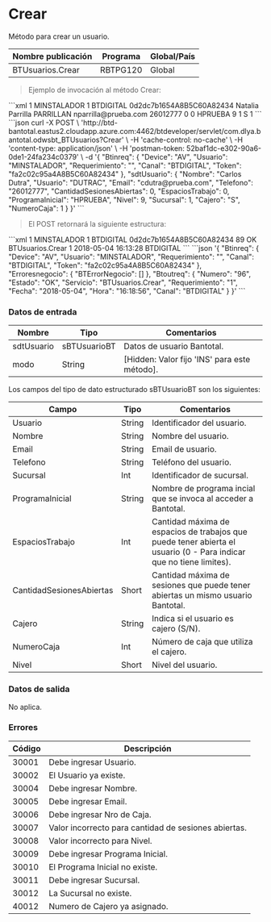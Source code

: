 # Crear 

Método para crear un usuario. 

Nombre publicación | Programa | Global/País 
--------- | ----------- | ----------- 
BTUsuarios.Crear | RBTPG120 | Global 

> Ejemplo de invocación al método Crear: 

<code-group> 
<code-block title="XML" active> 
```xml 
<soapenv:Envelope xmlns:soapenv="http://schemas.xmlsoap.org/soap/envelope/" xmlns:bts="http://uy.com.dlya.bantotal/BTSOA/"> 
   <soapenv:Header/> 
   <soapenv:Body> 
      <bts:BTUsuarios.Crear> 
		<bts:Btinreq> 
            <bts:Device>1</bts:Device> 
            <bts:Usuario>MINSTALADOR</bts:Usuario> 
            <bts:Requerimiento>1</bts:Requerimiento> 
            <bts:Canal>BTDIGITAL</bts:Canal> 
            <bts:Token>0d2dc7b1654A8B5C60A82434</bts:Token> 
         </bts:Btinreq> 
         <bts:sdtUsuario> 
            <bts:Nombre>Natalia Parrilla</bts:nombre> 
            <bts:Usuario>PARRILLAN</bts:usuario> 
            <bts:Email>nparrilla@prueba.com</bts:email> 
            <bts:Telefono>26012777</bts:Telefono> 
            <bts:CantidadSesionesAbiertas>0</bts:cantidadSesionesAbiertas> 
            <bts:EspaciosTrabajo>0</bts:espaciosTrabajo> 
            <bts:ProgramaInicial>HPRUEBA</bts:programaInicial> 
            <bts:Nivel>9</bts:nivel> 
            <bts:Sucursal>1</bts:sucursal> 
            <bts:Cajero>S</bts:cajero> 
            <bts:NumeroCaja>1</bts:numeroCaja> 
         </bts:sdtUsuario> 
      </bts:BTUsuarios.Crear> 
   </soapenv:Body> 
</soapenv:Envelope> 
``` 
</code-block> 

<code-block title="JSON"> 
```json 
curl -X POST \ 
	'http://btd-bantotal.eastus2.cloudapp.azure.com:4462/btdeveloper/servlet/com.dlya.bantotal.odwsbt_BTUsuarios?Crear' \ 
  -H 'cache-control: no-cache' \ 
  -H 'content-type: application/json' \ 
  -H 'postman-token: 52baf1dc-e302-90a6-0de1-24fa234c0379' \ 
  -d '{ 
	"Btinreq": { 
		"Device": "AV", 
		"Usuario": "MINSTALADOR", 
		"Requerimiento": "", 
		"Canal": "BTDIGITAL", 
		"Token": "fa2c02c95a4A8B5C60A82434" 
	}, 
   "sdtUsuario": { 
      "Nombre": "Carlos Dutra", 
      "Usuario": "DUTRAC", 
      "Email": "cdutra@prueba.com", 
      "Telefono": "26012777", 
      "CantidadSesionesAbiertas": 0, 
      "EspaciosTrabajo": 0, 
      "ProgramaInicial": "HPRUEBA", 
      "Nivel": 9, 
      "Sucursal": 1, 
      "Cajero": "S", 
      "NumeroCaja": 1 
   } 
}' 
``` 
</code-block> 
</code-group> 

> El POST retornará la siguiente estructura: 

<code-group> 
<code-block title="XML" active> 
```xml 
<SOAP-ENV:Envelope xmlns:SOAP-ENV="http://schemas.xmlsoap.org/soap/envelope/" xmlns:xsd="http://www.w3.org/2001/XMLSchema" xmlns:SOAP-ENC="http://schemas.xmlsoap.org/soap/encoding/" xmlns:xsi="http://www.w3.org/2001/XMLSchema-instance"> 
   <SOAP-ENV:Body> 
      <BTUsuarios.CrearResponse xmlns="http://uy.com.dlya.bantotal/BTSOA/"> 
         <Btinreq> 
            <Device>1</Device> 
            <Usuario>MINSTALADOR</Usuario> 
            <Requerimiento>1</Requerimiento> 
            <Canal>BTDIGITAL</Canal> 
            <Token>0d2dc7b1654A8B5C60A82434</Token> 
         </Btinreq> 
         <Erroresnegocio></Erroresnegocio> 
         <Btoutreq> 
            <Numero>89</Numero> 
            <Estado>OK</Estado> 
            <Servicio>BTUsuarios.Crear</Servicio> 
            <Requerimiento>1</Requerimiento> 
            <Fecha>2018-05-04</Fecha> 
            <Hora>16:13:28</Hora> 
            <Canal>BTDIGITAL</Canal> 
         </Btoutreq> 
      </BTUsuarios.CrearResponse> 
   </SOAP-ENV:Body> 
</SOAP-ENV:Envelope> 
``` 
</code-block> 

<code-block title="JSON"> 
```json 
'{ 
	"Btinreq": { 
		"Device": "AV", 
		"Usuario": "MINSTALADOR", 
		"Requerimiento": "", 
		"Canal": "BTDIGITAL", 
		"Token": "fa2c02c95a4A8B5C60A82434" 
	}, 
    "Erroresnegocio": { 
        "BTErrorNegocio": [] 
    }, 
    "Btoutreq": { 
        "Numero": "96", 
        "Estado": "OK", 
        "Servicio": "BTUsuarios.Crear", 
        "Requerimiento": "1", 
        "Fecha": "2018-05-04", 
        "Hora": "16:18:56", 
        "Canal": "BTDIGITAL" 
    } 
}' 
``` 
</code-block> 
</code-group>  

### Datos de entrada 

Nombre | Tipo | Comentarios 
--------- | ----------- | ----------- 
sdtUsuario | sBTUsuarioBT | Datos de usuario Bantotal. 
modo | String | [Hidden: Valor fijo 'INS' para este método]. 

Los campos del tipo de dato estructurado sBTUsuarioBT son los siguientes: 

Campo | Tipo | Comentarios 
--------- | ----------- | ----------- 
Usuario | String | Identificador del usuario. 
Nombre | String | Nombre del usuario. 
Email | String | Email de usuario. 
Telefono | String | Teléfono del usuario.  
Sucursal | Int | Identificador de sucursal. 
ProgramaInicial | String | Nombre de programa incial que se invoca al acceder a Bantotal. 
EspaciosTrabajo | Int | Cantidad máxima de espacios de trabajos que puede tener abierta el usuario (0 - Para indicar que no tiene limites). 
CantidadSesionesAbiertas | Short | Cantidad máxima de sesiones que puede tener abiertas un mismo usuario Bantotal. 
Cajero | String | Indica si el usuario es cajero (S/N). 
NumeroCaja | Int | Número de caja que utiliza el cajero. 
Nivel | Short | Nivel del usuario. 

### Datos de salida 

No aplica. 

### Errores 

Código | Descripción 
--------- | ----------- 
30001 | Debe ingresar Usuario. 
30002 | El Usuario ya existe. 
30004 | Debe ingresar Nombre. 
30005 | Debe ingresar Email. 
30006 | Debe ingresar Nro de Caja. 
30007 | Valor incorrecto para cantidad de sesiones abiertas. 
30008 | Valor incorrecto para Nivel. 
30009 | Debe ingresar Programa Inicial. 
30010 | El Programa Inicial no existe. 
30011 | Debe ingresar Sucursal. 
30012 | La Sucursal no existe. 
40012 | Numero de Cajero ya asignado. 

 

